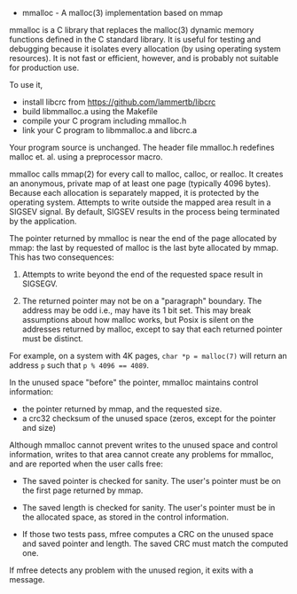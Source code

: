 * mmalloc - A malloc(3) implementation based on mmap

mmalloc is a C library that replaces the malloc(3) dynamic memory functions defined in the C standard library.  It is useful for testing and debugging because it isolates every allocation (by using operating system resources).  It is not fast or efficient, however, and is probably not suitable for production use.  

To use it, 

- install libcrc from https://github.com/lammertb/libcrc
- build libmmalloc.a using the Makefile
- compile your C program including mmalloc.h 
- link your C program to libmmalloc.a and libcrc.a

Your program source is unchanged.  The header file mmalloc.h redefines malloc et. al. using a preprocessor macro.  

mmalloc calls mmap(2) for every call to malloc, calloc, or realloc.  It creates an anonymous, private map of at least one page (typically 4096 bytes).  Because each allocation is separately mapped, it is protected by the operating system.  Attempts to write outside the mapped area result in a SIGSEV signal.  By default, SIGSEV results in the process being terminated by the application.  

The pointer returned by mmalloc is near the end of the page allocated by mmap: the last by requested of malloc is the last byte allocated by mmap.  This has two consequences: 

1.  Attempts to write beyond the end of the requested space result in SIGSEGV. 

2.  The returned pointer may not be on a "paragraph" boundary. The address may be odd i.e., may have its 1 bit set.  This may break assumptions about how malloc works, but Posix is silent on the addresses returned by malloc, except to say that each returned pointer must be distinct.  

For example, on a system with 4K pages, `char *p = malloc(7)` will return an address `p` such that `p % 4096 == 4089`.  

In the unused space "before" the pointer, mmalloc maintains control information: 

-  the pointer returned by mmap, and the requested size. 
-  a crc32 checksum of the unused space (zeros, except for the pointer and size)

Although mmalloc cannot prevent writes to the unused space and control information, writes to that area cannot create any problems for mmalloc, and are reported when the user calls free: 

-  The saved pointer is checked for sanity.  The user's pointer must be on the first page returned by mmap. 

-  The saved length is checked for sanity.  The user's pointer must be in the allocated space, as stored in the control information. 

-  If those two tests pass, mfree computes a CRC on the unused space and saved pointer and length.  The saved CRC must match the computed one.  

If mfree detects any problem with the unused region, it exits with a message. 

